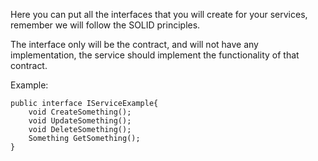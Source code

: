 ﻿Here you can put all the interfaces that you will create
for your services, remember we will follow the SOLID principles.

The interface only will be the contract, and will not have
any implementation, the service should implement the functionality
of that contract.

Example:

	public interface IServiceExample{
		void CreateSomething();
		void UpdateSomething();
		void DeleteSomething();
		Something GetSomething();
	}